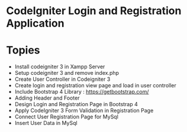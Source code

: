 # CodeIgniter Login and Registration Application

# Topies

* Install codeigniter 3 in Xampp Server
* Setup codeigniter 3 and remove index.php
* Create User Controller in Codeigniter 3
* Create login and registration view page and load in user controller
* Include Bootstrap 4 Library : https://getbootstrap.com/
* Adding Header and Footer
* Design Login and Registration Page in Bootstrap 4
* Apply CodeIgniter 3 Form Validation in Registration Page
* Connect User Registration Page for MySql
* Insert User Data in MySql
